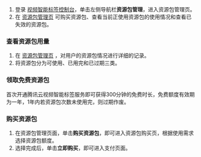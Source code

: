﻿1. 登录 [视频智能标签控制台](https://console.cloud.tencent.com/ai-media)，单击左侧导航栏**资源包管理**，进入资源包管理页。
2. 在 [资源包管理页](https://console.cloud.tencent.com/ai-media/resource) 可购买资源包、查看当前正使用资源包的使用情况和查看已失效的资源包。

### 查看资源包用量
1. 在 [资源包管理页](https://console.cloud.tencent.com/ai-media/resource) ，对用户的资源包情况进行详细的记录。
2. 将资源包分为可使用、已用完和已过期三类。

### 领取免费资源包
首次开通腾讯云视频智能标签服务即可获得300分钟的免费时长，免费额度有效期为一年，1年内若资源包次数未使用完，则过期作废。

### 购买资源包
1. 在资源包管理页面，单击**购买资源包**，即可进入资源包购买页，根据使用需求选择资源包额度。
2. 选择完成后，单击**立即购买**，即可进入支付页面。